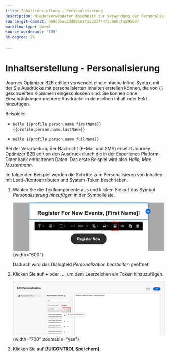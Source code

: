 ```yaml
---
title: Inhaltserstellung - Personalisierung
description: Wiederverwendeter Abschnitt zur Verwendung der Personalisierung für die Inhaltserstellung
source-git-commit: 0a9c05ac2ddd95e1fa5321f44f5cbe8cfa595007
workflow-type: tm+mt
source-wordcount: '138'
ht-degree: 2%

---
```


# Inhaltserstellung - Personalisierung

Journey Optimizer B2B edition verwendet eine einfache Inline-Syntax, mit der Sie Ausdrücke mit personalisierten Inhalten erstellen können, die von `{}` geschweiften Klammern eingeschlossen sind. Sie können ohne Einschränkungen mehrere Ausdrücke in demselben Inhalt oder Feld hinzufügen.

Beispiele:

* `Hello {{profile.person.name.firstName}} {{profile.person.name.lastName}}`

* `Hello {{profile.person.name.fullName}}`

Bei der Verarbeitung der Nachricht (E-Mail und SMS) ersetzt Journey Optimizer B2B edition den Ausdruck durch die in der Experience Platform-Datenbank enthaltenen Daten. Das erste Beispiel wird also _Hallo, Max Mustermann_.

Im folgenden Beispiel werden die Schritte zum Personalisieren von Inhalten mit Lead-/Kontoattributen und System-Token beschrieben.

1. Wählen Sie die Textkomponente aus und klicken Sie auf das Symbol _Personalisierung hinzufügen_ in der Symbolleiste.

   ![Klicken Sie auf das Symbol Personalisieren ](../assets/content-design-shared/visual-designer-personalize-icon.png){width="600"}

   Dadurch wird das Dialogfeld _Personalization bearbeiten_ geöffnet.

1. Klicken Sie auf **+** oder **…**, um dem Leerzeichen ein Token hinzuzufügen.

   ![Personalisierten Text mithilfe von Token erstellen](../assets/content-design-shared/visual-designer-personalize-dialog.png){width="700" zoomable="yes"}

1. Klicken Sie auf **[!UICONTROL Speichern]**.
